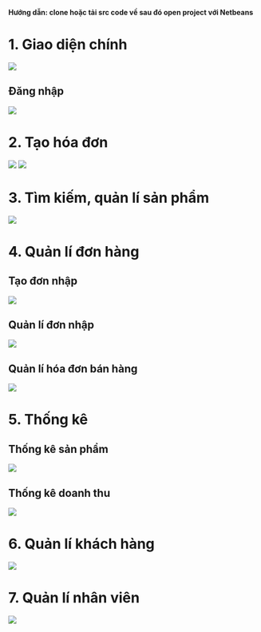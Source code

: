 **Hướng dẫn: clone hoặc tải src code về sau đó open project với Netbeans**
# 1. Giao diện chính
![](./PreviewImg/Picture4.png)
## Đăng nhập
![](./PreviewImg/Picture5.png)
# 2. Tạo hóa đơn
![](./PreviewImg/Picture6.png)
![](./PreviewImg/Picture7.png)
# 3. Tìm kiếm, quản lí sản phẩm
![](./PreviewImg/Picture8.png)
# 4. Quản lí đơn hàng
## Tạo đơn nhập
![](./PreviewImg/Picture9.png)
## Quản lí đơn nhập
![](./PreviewImg/Picture10.png)
## Quản lí hóa đơn bán hàng
![](./PreviewImg/Picture11.png)
# 5. Thống kê
## Thống kê sản phẩm
![](./PreviewImg/Picture12.png)
## Thống kê doanh thu
![](./PreviewImg/Picture13.png)
# 6. Quản lí khách hàng
![](./PreviewImg/Picture14.png)
# 7. Quản lí nhân viên
![](./PreviewImg/Picture15.png)